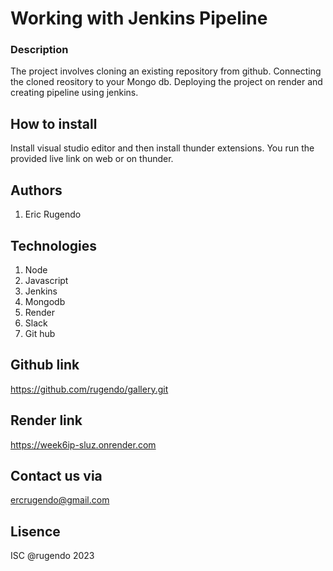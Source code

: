 # Working with Jenkins Pipeline

### Description
The project involves cloning an existing repository from github. Connecting the cloned reository to your Mongo db. Deploying the project on render and creating pipeline using jenkins.

## How to install
Install visual studio editor and then install thunder extensions. You run the provided live link on web or on thunder.

## Authors
1. Eric Rugendo

## Technologies
1. Node
2. Javascript
3. Jenkins
4. Mongodb
5. Render
6. Slack
7. Git hub

## Github link
https://github.com/rugendo/gallery.git

## Render link
https://week6ip-sluz.onrender.com

## Contact us via 
ercrugendo@gmail.com

## Lisence
ISC @rugendo 2023



